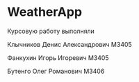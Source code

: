 # WeatherApp

Курсовую работу выполняли

Клычников Денис Александрович М3405

Фанкухин Игорь Игоревич М3405

Бутенго Олег Романович М3406
